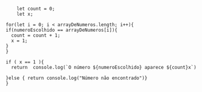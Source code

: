```function contaOcorrencias(arrayDeNumeros, numeroEscolhido) {
    let count = 0;
    let x;

for(let i = 0; i < arrayDeNumeros.length; i++){
if(numeroEscolhido == arrayDeNumeros[i]){
  count = count + 1;
  x = 1;
}
}

if ( x == 1 ){
  return  console.log(`O número ${numeroEscolhido} aparece ${count}x`)

}else { return console.log("Número não encontrado")}
}
```




